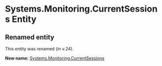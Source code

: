 # Systems.Monitoring.CurrentSessions Entity

## Renamed entity

This entity was renamed (in v.24).

**New name:** [Systems.Monitoring.CurrentSessions](Systems.Monitoring.CurrentSessions.md)
